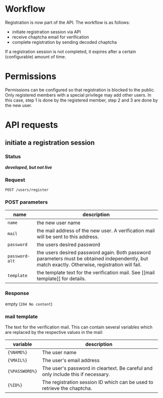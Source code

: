 # Workflow
Registration is now part of the API. The workflow is as follows:

* initiate registration session via API
* receive chaptcha email for verification
* complete registration by sending decoded chaptcha

If a registration session is not completed, it expires after a certain (configurable) amount of time.

# Permissions
Permissions can be configured so that registration is blocked to the public. Only registered members with a special privilege may add other users. In this case, step 1 is done by the registered member, step 2 and 3 are done by the new user.

# API requests
## initiate a registration session

### Status
***developed, but not live***

### Request

```
POST /users/register
```

### POST parameters
name           | description
---------------|-------------------
`name`         | the new user name
`mail`         | the mail address of the new user. A verification mail will be sent to this address.
`password`     | the users desired password
`password-alt` | the users desired password again. Both password parameters must be obtained independently, but match exactly. Otherwise, registration will fail.
`template`     | the template text for the verification mail. See [[mail template]] for details.

### Response
empty (`204 No content`)

### mail template
The text for the verification mail. This can contain several variables which are replaced by the respective values in the mail:

variable       | description
---------------|--------------------------
`{%NAME%}`     | The user name
`{%MAIL%}`     | The user's email address
`{%PASSWORD%}` | The user's password in cleartext. Be careful and only include this if necessary.
`{%ID%}`       | The registration session ID which can be used to retrieve the chaptcha.
